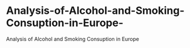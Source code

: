 # Analysis-of-Alcohol-and-Smoking-Consuption-in-Europe-
Analysis of Alcohol and Smoking Consuption in Europe 

